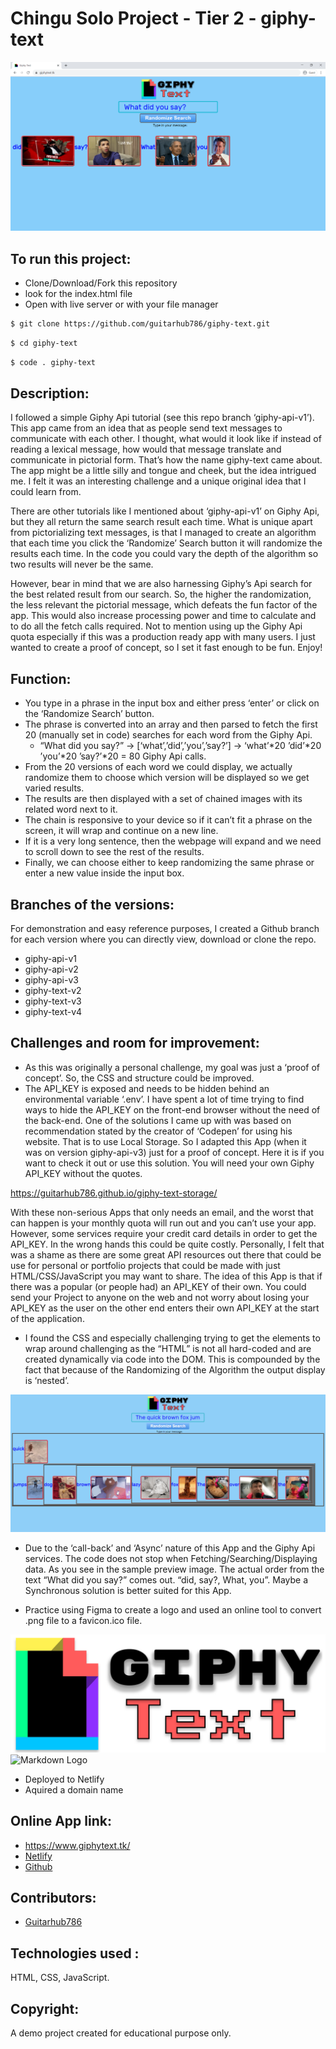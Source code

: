 # Chingu Solo Project - Tier 2 - giphy-text

![Markdown Logo](preview.png)
<!-- <img src="./preview.PNG" alt="Chingu Coupons preview image"/> -->

## To run this project:
* Clone/Download/Fork this repository
* look for the index.html file
* Open with live server or with your file manager 

```bash
$ git clone https://github.com/guitarhub786/giphy-text.git
```
```bash
$ cd giphy-text
```

```bash
$ code . giphy-text
```


## Description:
I followed a simple Giphy Api tutorial (see this repo branch ‘giphy-api-v1’). This app came from an idea that as people send text messages to communicate with each other. I thought, what would it look like if instead of reading a lexical message, how would that message translate and communicate in pictorial form. That’s how the name giphy-text came about. The app might be a little silly and tongue and cheek, but the idea intrigued me. I felt it was an interesting challenge and a unique original idea that I could learn from.  

There are other tutorials like I mentioned about ‘giphy-api-v1’ on Giphy Api, but they all return the same search result each time. What is unique apart from pictorializing text messages, is that I managed to create an algorithm that each time you click the ‘Randomize’ Search button it will randomize the results each time. In the code you could vary the depth of the algorithm so two results will never be the same. 

However, bear in mind that we are also harnessing Giphy’s Api search for the best related result from our search. So, the higher the randomization, the less relevant the pictorial message, which defeats the fun factor of the app. This would also increase processing power and time to calculate and to do all the fetch calls required. Not to mention using up the Giphy Api quota especially if this was a production ready app with many users. I just wanted to create a proof of concept, so I set it fast enough to be fun. Enjoy!

## Function:
* You type in a phrase in the input box and either press ‘enter’ or click on the ‘Randomize Search’ button.
* The phrase is converted into an array and then parsed to fetch the first 20 (manually set in code) searches for each word from the Giphy Api.
  * “What did you say?” -> [‘what’,’did’,’you’,’say?’] -> ‘what’*20 ’did’*20 ’you’*20 ’say?’*20 = 80 Giphy Api calls.
* From the 20 versions of each word we could display, we actually randomize them to choose which version will be displayed so we get varied results.
* The results are then displayed with a set of chained images with its related word next to it. 
* The chain is responsive to your device so if it can’t fit a phrase on the screen, it will wrap and continue on a new line.
* If it is a very long sentence, then the webpage will expand and we need to scroll down to see the rest of the results.
* Finally, we can choose either to keep randomizing the same phrase or enter a new value inside the input box.

## Branches of the versions:
For demonstration and easy reference purposes, I created a Github branch for each version where you can directly view, download or clone the repo.

* giphy-api-v1
* giphy-api-v2
* giphy-api-v3
* giphy-text-v2
* giphy-text-v3
* giphy-text-v4

## Challenges and room for improvement:
* As this was originally a personal challenge, my goal was just a ‘proof of concept’. So, the CSS and structure could be improved.
* The API_KEY is exposed and needs to be hidden behind an environmental variable ‘.env’.  I have spent a lot of time trying to find ways to hide the API_KEY on the front-end browser without the need of the back-end. One of the solutions I came up with was based on recommendation stated by the creator of ‘Codepen’ for using his website. That is to use Local Storage. So I adapted this App (when it was on version giphy-api-v3) just for a proof of concept. Here it is if you want to check it out or use this solution. You will need your own Giphy API_KEY without the quotes.

<a href="https://guitarhub786.github.io/giphy-text-storage/">https://guitarhub786.github.io/giphy-text-storage/</a>

With these non-serious Apps that only needs an email, and the worst that can happen is your monthly quota will run out and you can’t use your app. However, some services require your credit card details in order to get the API_KEY. In the wrong hands this could be quite costly. Personally, I felt that was a shame as there are some great API resources out there that could be use for personal or portfolio projects that could be made with just HTML/CSS/JavaScript you may want to share. The idea of this App is that if there was a popular (or people had) an API_KEY of their own. You could send your Project to anyone on the web and not worry about losing your API_KEY as the user on the other end enters their own API_KEY at the start of the application. 

* I found the CSS and especially challenging trying to get the elements to wrap around challenging as the “HTML” is not all hard-coded and are created dynamically via code into the DOM. This is compounded by the fact that because of the Randomizing of the Algorithm the output display is ‘nested’.

![Markdown Logo](css-elements.png)
<!-- <img src="./css-elements.PNG" alt="Chingu Coupons preview image"/> -->

* Due to the  ‘call-back’ and ‘Async’ nature of this App and the Giphy Api services. The code does not stop when Fetching/Searching/Displaying data. As you see in the sample preview image. The actual order from the text “What did you say?” comes out. “did, say?, What, you”. Maybe a Synchronous solution is better suited for this App.

* Practice using Figma to create a logo and used an online tool to convert .png file to a favicon.ico file.

![Markdown Logo](logo.svg)
![Markdown Logo](favicon.ico)

* Deployed to Netlify
* Aquired a domain name

## Online App link:
* <a href="https://www.giphytext.tk/"> https://www.giphytext.tk/ </a>
* <a href="https://festive-payne-c955e5.netlify.app/">Netlify</a>
* <a href="https://guitarhub786.github.io/giphy-text/">Github</a>

## Contributors:
 * <a href="https://github.com/guitarhub786">Guitarhub786</a>

 
## Technologies used :
HTML, CSS, JavaScript.
 
## Copyright:
A demo project created for educational purpose only.
